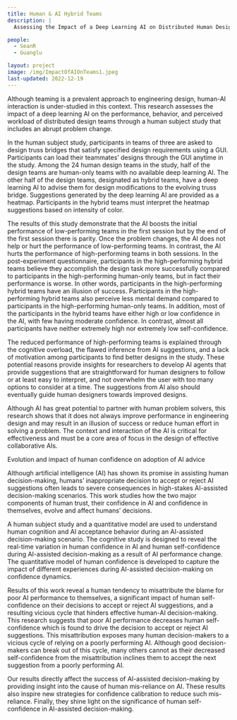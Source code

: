 ```yaml
---
title: Human & AI Hybrid Teams
description: |
  Assessing the Impact of a Deep Learning AI on Distributed Human Design Teams

people:
  - SeanR
  - Guanglu

layout: project
image: /img/ImpactOfAIOnTeams1.jpeg
last-updated: 2022-12-19
---
```


Although teaming is a prevalent approach to engineering design, human-AI interaction is under-studied in this context. This research assesses the impact of a deep learning AI on the performance, behavior, and perceived workload of distributed design teams through a human subject study that includes an abrupt problem change.

In the human subject study, participants in teams of three are asked to design truss bridges that satisfy specified design requirements using a GUI. Participants can load their teammates’ designs through the GUI anytime in the study. Among the 24 human design teams in the study, half of the design teams are human-only teams with no available deep learning AI. The other half of the design teams, designated as hybrid teams, have a deep learning AI to advise them for design modifications to the evolving truss bridge. Suggestions generated by the deep learning AI are provided as a heatmap. Participants in the hybrid teams must interpret the heatmap suggestions based on intensity of color.


The results of this study demonstrate that the AI boosts the initial performance of low-performing teams in the first session but by the end of the first session there is parity. Once the problem changes, the AI does not help or hurt the performance of low-performing teams. In contrast, the AI hurts the performance of high-performing teams in both sessions. In the post-experiment questionnaire, participants in the high-performing hybrid teams believe they accomplish the design task more successfully compared to participants in the high-performing human-only teams, but in fact their performance is worse. In other words, participants in the high-performing hybrid teams have an illusion of success. Participants in the high-performing hybrid teams also perceive less mental demand compared to participants in the high-performing human-only teams. In addition, most of the participants in the hybrid teams have either high or low confidence in the AI, with few having moderate confidence. In contrast, almost all participants have neither extremely high nor extremely low self-confidence.


The reduced performance of high-performing teams is explained through the cognitive overload, the flawed inference from AI suggestions, and a lack of motivation among participants to find better designs in the study. These potential reasons provide insights for researchers to develop AI agents that provide suggestions that are straightforward for human designers to follow or at least easy to interpret, and not overwhelm the user with too many options to consider at a time. The suggestions from AI also should eventually guide human designers towards improved designs.

Although AI has great potential to partner with human problem solvers, this research shows that it does not always improve performance in engineering design and may result in an illusion of success or reduce human effort in solving a problem. The context and interaction of the AI is critical for effectiveness and must be a core area of focus in the design of effective collaborative AIs.



Evolution and impact of human confidence on adoption of AI advice

Although artificial intelligence (AI) has shown its promise in assisting human decision-making, humans’ inappropriate decision to accept or reject AI suggestions often leads to severe consequences in high-stakes AI-assisted decision-making scenarios. This work studies how the two major components of human trust, their confidence in AI and confidence in themselves, evolve and affect humans’ decisions.

A human subject study and a quantitative model are used to understand human cognition and AI acceptance behavior during an AI-assisted decision-making scenario. The cognitive study is designed to reveal the real-time variation in human confidence in AI and human self-confidence during AI-assisted decision-making as a result of AI performance change. The quantitative model of human confidence is developed to capture the impact of different experiences during AI-assisted decision-making on confidence dynamics.


Results of this work reveal a human tendency to misattribute the blame for poor AI performance to themselves, a significant impact of human self-confidence on their decisions to accept or reject AI suggestions, and a resulting vicious cycle that hinders effective human-AI decision-making. This research suggests that poor AI performance decreases human self-confidence which is found to drive the decision to accept or reject AI suggestions. This misattribution exposes many human decision-makers to a vicious cycle of relying on a poorly performing AI. Although good decision-makers can break out of this cycle, many others cannot as their decreased self-confidence from the misattribution inclines them to accept the next suggestion from a poorly performing AI.


Our results directly affect the success of AI-assisted decision-making by providing insight into the cause of human mis-reliance on AI. These results also inspire new strategies for confidence calibration to reduce such mis-reliance. Finally, they shine light on the significance of human self-confidence in AI-assisted decision-making.